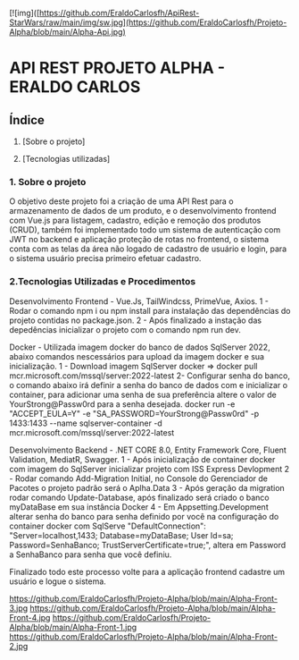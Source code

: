 [![img]([https://github.com/EraldoCarlosfh/ApiRest-StarWars/raw/main/img/sw.jpg](https://github.com/EraldoCarlosfh/Projeto-Alpha/blob/main/Alpha-Api.jpg)

# 	API REST PROJETO ALPHA - ERALDO CARLOS

## Índice

1. [Sobre o projeto]

2. [Tecnologias utilizadas]

### 1. Sobre o projeto

O objetivo deste projeto foi a criação de uma API Rest para o armazenamento de dados de um produto, e o desenvolvimento frontend com Vue.js para listagem, cadastro, edição e remoção dos produtos (CRUD), também foi implementado todo um sistema de autenticação com JWT no backend e aplicação proteção de rotas no frontend, o sistema conta com as telas da área não logado de cadastro de usuário e login, para o sistema usuário precisa primeiro efetuar cadastro.

### 2.Tecnologias Utilizadas e Procedimentos

Desenvolvimento Frontend - Vue.Js, TailWindcss, PrimeVue, Axios.
1 - Rodar o comando npm i ou npm install para instalação das dependências do projeto contidas no package.json.
2 - Após finalizado a instação das depedências inicializar o projeto com o comando npm run dev.

Docker - Utilizada imagem docker do banco de dados SqlServer 2022, abaixo comandos nescessários para upload da imagem docker e sua inicialização.
1 - Download imagem SqlServer docker => docker pull mcr.microsoft.com/mssql/server:2022-latest
2- Configurar senha do banco, o comando abaixo irá definir a senha do banco de dados com e inicializar o container, para adicionar uma senha de sua preferência 
altere o valor de YourStrong@Passw0rd para a senha desejada.
docker run -e "ACCEPT_EULA=Y" -e "SA_PASSWORD=YourStrong@Passw0rd" -p 1433:1433 --name sqlserver-container -d mcr.microsoft.com/mssql/server:2022-latest

Desenvolvimento Backend - .NET CORE 8.0, Entity Framework Core, Fluent Validation, MediatR, Swagger.
1 - Após inicialização de container docker com imagem do SqlServer inicializar projeto com ISS Express Devlopment
2 - Rodar comando Add-Migration Initial, no Console do Gerenciador de Pacotes o projeto padrão será o Aplha.Data
3 - Após geração da migration rodar comando Update-Database, após finalizado será criado o banco myDataBase em sua instância Docker
4 - Em Appsetting.Development alterar senha do banco para senha definido por você na configuração do container docker com SqlServe
"DefaultConnection": "Server=localhost,1433; Database=myDataBase; User Id=sa; Password=SenhaBanco; TrustServerCertificate=true;", 
altera em Password a SenhaBanco para senha que você definiu.

Finalizado todo este processo volte para a aplicação frontend cadastre um usuário e logue o sistema.

https://github.com/EraldoCarlosfh/Projeto-Alpha/blob/main/Alpha-Front-3.jpg
https://github.com/EraldoCarlosfh/Projeto-Alpha/blob/main/Alpha-Front-4.jpg
https://github.com/EraldoCarlosfh/Projeto-Alpha/blob/main/Alpha-Front-1.jpg
https://github.com/EraldoCarlosfh/Projeto-Alpha/blob/main/Alpha-Front-2.jpg

